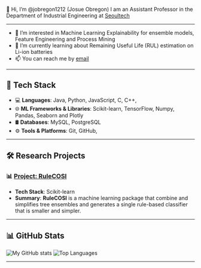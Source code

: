 <!---
- 👋 Hi, I’m @jobregon1212 (Josue Obregon) I am an Assistant Professor in the Department of Industrial Engineering at <a href="https://iise.seoultech.ac.kr/en/member/iise/?togo=list&menu=1215&profidx=02684">Seoultech </a>
- 👀 I’m interested in Machine Learning Explainability for ensemble models, Feature Engineering and Process Mining
- 🌱 I’m currently learning about Remaining Useful Life (RUL) estimation on Li-ion batteries
- 📫 You can reach me by <a href="mailto:jobregon@seoultech.ac.kr"> email </a>


jobregon1212/jobregon1212 is a ✨ special ✨ repository because its `README.md` (this file) appears on your GitHub profile.
You can click the Preview link to take a look at your changes.
--->

👋 Hi,  I’m @jobregon1212 (Josue Obregon) I am an Assistant Professor in the Department of Industrial Engineering at <a href="https://iise.seoultech.ac.kr/en/member/iise/?togo=list&menu=1215&profidx=02684">Seoultech </a>

---

- 👀 I’m interested in Machine Learning Explainability for ensemble models, Feature Engineering and Process Mining
- 🌱 I’m currently learning about Remaining Useful Life (RUL) estimation on Li-ion batteries
- 📫 You can reach me by <a href="mailto:jobregon@seoultech.ac.kr"> email </a>

---

## 🧰 Tech Stack

- 💻 **Languages**: Java, Python, JavaScript, C, C++, 
- 🌐 **ML Frameworks & Libraries**: Scikit-learn, TensorFlow, Numpy, Pandas, Seaborn and Plotly  
- 🛢️ **Databases**: MySQL, PostgreSQL  
- ⚙️ **Tools & Platforms**: Git, GitHub,

---

## 🛠️ Research Projects

### 📊 [Project: RuleCOSI](https://github.com/jobregon1212/rulecosi)
- **Tech Stack**: Scikit-learn  
- **Summary**: **RuleCOSI** is a machine learning package that combine and simplifies tree ensembles and generates
a single rule-based classifier that is smaller and simpler.
---

## 📊 GitHub Stats

![My GitHub stats](https://github-readme-stats.vercel.app/api?username=jobregon1212&show_icons=true&theme=transparent)
![Top Languages](https://github-readme-stats.vercel.app/api/top-langs/?username=jobregon1212&layout=compact&theme=radical)  

---
